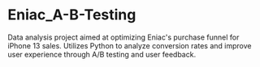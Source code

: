 # Eniac_A-B-Testing
Data analysis project aimed at optimizing Eniac's purchase funnel for iPhone 13 sales. Utilizes Python to analyze conversion rates and improve user experience through A/B testing and user feedback.
